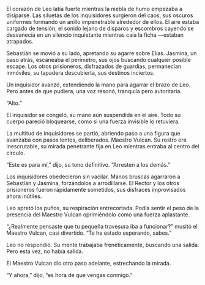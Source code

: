 El corazón de Leo latía fuerte mientras la niebla de humo empezaba a disiparse. Las siluetas de los inquisidores surgieron del caos, sus oscuros uniformes formando un anillo impenetrable alrededor de ellos. El aire estaba cargado de tensión, el sonido lejano de disparos y escombros cayendo se desvanecía en un silencio inquietante mientras caía la ficha —estaban atrapados.

Sebastián se movió a su lado, apretando su agarre sobre Elías. Jasmina, un paso atrás, escaneaba el perímetro, sus ojos buscando cualquier posible escape. Los otros prisioneros, disfrazados de guardias, permanecían inmóviles, su tapadera descubierta, sus destinos inciertos.

Un inquisidor avanzó, extendiendo la mano para agarrar el brazo de Leo. Pero antes de que pudiera, una voz resonó, tranquila pero autoritaria.

“Alto.”

El inquisidor se congeló, su mano aún suspendida en el aire. Todo su cuerpo pareció bloquearse, como si una fuerza invisible lo retuviera.

La multitud de inquisidores se partió, abriendo paso a una figura que avanzaba con pasos lentos, deliberados. Maestro Vulcan. Su rostro era inescrutable, su mirada penetrante fija en Leo mientras entraba al centro del círculo.

“Este es para mí,” dijo, su tono definitivo. “Arresten a los demás.”

Los inquisidores obedecieron sin vacilar. Manos bruscas agarraron a Sebastián y Jasmina, forzándolos a arrodillarse. El Rector y los otros prisioneros fueron rápidamente sometidos, sus disfraces improvisados ahora inútiles.

Leo apretó los puños, su respiración entrecortada. Podía sentir el peso de la presencia del Maestro Vulcan oprimiéndolo como una fuerza aplastante.

“¿Realmente pensaste que tu pequeña travesura iba a funcionar?” musitó el Maestro Vulcan, casi divertido. “Te he estado esperando, sabes.”

Leo no respondió. Su mente trabajaba frenéticamente, buscando una salida. Pero esta vez, no había salida.

El Maestro Vulcan dio otro paso adelante, estrechando la mirada.

“Y ahora,” dijo, “es hora de que vengas conmigo.”